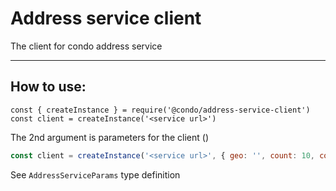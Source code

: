 Address service client
==

The client for condo address service

***

## How to use:

```
const { createInstance } = require('@condo/address-service-client')
const client = createInstance('<service url>')
```

The 2nd argument is parameters for the client ()
```javascript
const client = createInstance('<service url>', { geo: '', count: 10, context: 'some-context' })
```
See `AddressServiceParams` type definition
